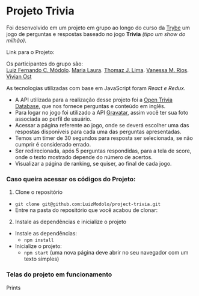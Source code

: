 # Projeto **Trivia** #

Foi desenvolvido em um projeto em grupo ao longo do curso da [Trybe](https://www.betrybe.com) um jogo de perguntas e respostas baseado no jogo **Trivia** _(tipo um show do milhão)_.

Link para o Projeto:

Os participantes do grupo são:  
[Luiz Fernando C. Módolo](https://github.com/LuizModolo). 
[Maria Laura](https://github.com/marialaura27). 
[Thomaz J. Lima](https://github.com/thomazjeffersonlima). 
[Vanessa M. Rios](https://github.com/vanessamrios). 
[Vivian Ost](https://github.com/vivianost)  

As tecnologias utilizadas com base em JavaScript foram _React e Redux_.

  - A API utilizada para a realização desse projeto foi a [Open Trivia Database](https://opentdb.com/api_config.php), que nos fornece perguntas e conteúdo em inglês. 
  - Para logar no jogo foi utilizado a API [Gravatar](https://pt.gravatar.com/), assim você ter sua foto associada ao perfil de usuário.
  - Acessar a página referente ao jogo, onde se deverá escolher uma das respostas disponíveis para cada uma das perguntas apresentadas.
  - Temos um timer de 30 segundos para resposta ser selecionada, se não cumprir é considerado errado.
  - Ser redirecionada, após 5 perguntas respondidas, para a tela de score, onde o texto mostrado depende do número de acertos.
  - Visualizar a página de ranking, se quiser, ao final de cada jogo.

### Caso queira acessar os códigos do Projeto: ###
1. Clone o repositório
  * `git clone git@github.com:LuizModolo/project-trivia.git`
  * Entre na pasta do repositório que você acabou de clonar:

2. Instale as dependências e inicialize o projeto
  * Instale as dependências:
    * `npm install`
  * Inicialize o projeto:
    * `npm start` (uma nova página deve abrir no seu navegador com um texto simples)

### Telas do projeto em funcionamento ###

Prints  
